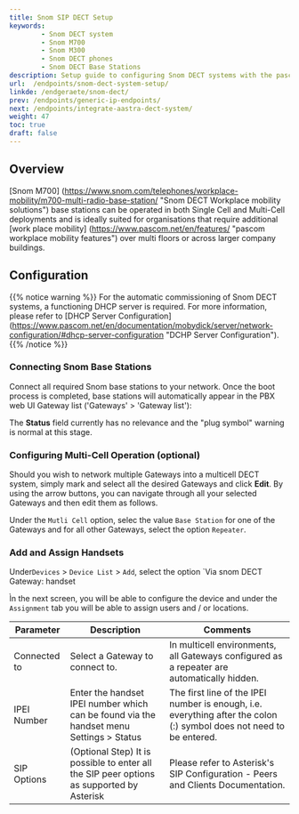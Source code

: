 ```yaml
---
title: Snom SIP DECT Setup
keywords: 
        - Snom DECT system
        - Snom M700
        - Snom M300
        - Snom DECT phones
        - Snom DECT Base Stations
description: Setup guide to configuring Snom DECT systems with the pascom PBX solution
url:  /endpoints/snom-dect-system-setup/
linkde: /endgeraete/snom-dect/
prev: /endpoints/generic-ip-endpoints/
next: /endpoints/integrate-aastra-dect-system/
weight: 47
toc: true
draft: false
---
```




## Overview

[Snom M700] (https://www.snom.com/telephones/workplace-mobility/m700-multi-radio-base-station/ "Snom DECT Workplace mobility solutions") base stations can be operated in both Single Cell and Multi-Cell deployments and is ideally suited for organisations that require additional [work place mobility] (https://www.pascom.net/en/features/ "pascom workplace mobility features") over multi floors or across larger company buildings.

## Configuration
{{% notice warning %}}
For the automatic commissioning of Snom DECT systems, a functioning DHCP server is required. For more information, please refer to [DHCP Server Configuration] (https://www.pascom.net/en/documentation/mobydick/server/network-configuration/#dhcp-server-configuration "DCHP Server Configuration").
{{% /notice %}}

### Connecting Snom Base Stations
Connect all required Snom base stations to your network. Once the boot process is completed, base stations will automatically appear in the PBX web UI Gateway list ('Gateways' > 'Gateway list'):

The **Status** field currently has no relevance and the "plug symbol" warning is normal at this stage.

### Configuring Multi-Cell Operation (optional)
Should you wish to network multiple Gateways into a multicell DECT system, simply mark and select all the desired Gateways and click **Edit**. By using the arrow buttons, you can navigate through all your selected Gateways and then edit them as follows. 

Under the `Mutli Cell` option, selec the value `Base Station` for one of the Gateways and for all other Gateways, select the option `Repeater`.

### Add and Assign Handsets
Under`Devices` > `Device List` > `Add`, select the option `Via snom DECT Gateway: handset

Ìn the next screen, you will be able to configure the device and under the `Assignment` tab you will be able to assign users and / or locations. 

|Parameter|Description|Comments|
|----|----|----|
|Connected to| Select a Gateway to connect to.|In multicell environments, all Gateways configured as a repeater are automatically hidden.|
|IPEI Number|Enter the handset IPEI number which can be found via the handset menu Settings > Status|The first line of the IPEI number is enough, i.e. everything after the colon (:) symbol does not need to be entered.|
|SIP Options| (Optional Step) It is possible to enter all the SIP peer options as supported by Asterisk| Please refer to Asterisk's SIP Configuration - Peers and Clients Documentation.|
